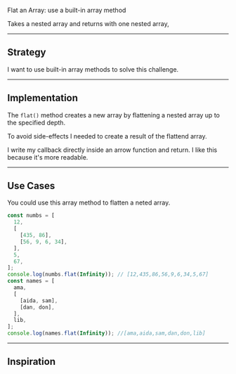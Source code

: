 <!-- # Deep-Flat

Write a function that flattens nested arrays into a single array with no nesting

---

## Docstring

Here's a starter docstring for your solutions. Feel free to rewrite it if that
helps you understand:

```js
/**
 * Converts a nested array into a single array with no nesting
 *
 * It returns a new array and there are no side-effects
 *
 * @param {Array} [array=[]] - The array to flatten.
 * @returns {Array} Returns the new flattened array.
 * @example
 *
 * deepFlat([1, [2, [3, [4]], 5]]);
 * // -> [1, 2, 3, 4, 5]
 *
 * @example
 *
 * deepFlat(['a', ['b', [['c'], ['d']], 'e']]);
 * // -> ['a', 'b', 'c', 'd', 'e']
 */
```

> Docstring is adapted from
> [lodash's flattenDeep](https://github.com/lodash/lodash/blob/4.17.15/lodash.js#L7330) -->

Flat an Array: use a built-in array method

Takes a nested array and returns with one nested array,

---

## Strategy

I want to use built-in array methods to solve this challenge.

---

## Implementation

The `flat()` method creates a new array by flattening a nested array up to the
specified depth.

To avoid side-effects I needed to create a result of the flattend array.

I write my callback directly inside an arrow function and return. I like this
because it's more readable.

---

## Use Cases

You could use this array method to flatten a neted array.

```js
const numbs = [
  12,
  [
    [435, 86],
    [56, 9, 6, 34],
  ],
  5,
  67,
];
console.log(numbs.flat(Infinity)); // [12,435,86,56,9,6,34,5,67]
const names = [
  ama,
  [
    [aida, sam],
    [dan, don],
  ],
  lib,
];
console.log(names.flat(Infinity)); //[ama,aida,sam,dan,don,lib]
```

---

## Inspiration
